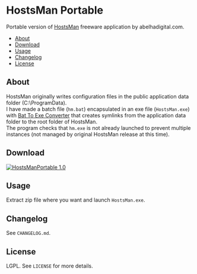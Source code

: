 # HostsMan Portable

Portable version of [HostsMan](http://www.abelhadigital.com/hostsman) freeware application by abelhadigital.com.

<!-- START doctoc generated TOC please keep comment here to allow auto update -->
<!-- DON'T EDIT THIS SECTION, INSTEAD RE-RUN doctoc TO UPDATE -->

- [About](#about)
- [Download](#download)
- [Usage](#usage)
- [Changelog](#changelog)
- [License](#license)

<!-- END doctoc generated TOC please keep comment here to allow auto update -->

## About

HostsMan originally writes configuration files in the public application data folder (C:\ProgramData).<br />
I have made a batch file (``hm.bat``) encapsulated in an exe file (``HostsMan.exe``) with [Bat To Exe Converter](http://www.f2ko.de/en/b2e.php) that creates symlinks from the application data folder to the root folder of HostsMan.<br />
The program checks that ``hm.exe`` is not already launched to prevent multiple instances (not managed by original HostsMan release at this time).

## Download

[![HostsManPortable 1.0](https://img.shields.io/badge/download-HostsManPortable%201.0%20-brightgreen.svg)](https://github.com/crazy-max/HostsManPortable/releases/download/v1.0/HostsManPortable-1.0.zip)

## Usage

Extract zip file where you want and launch ``HostsMan.exe``.

## Changelog

See ``CHANGELOG.md``.

## License

LGPL. See ``LICENSE`` for more details.
